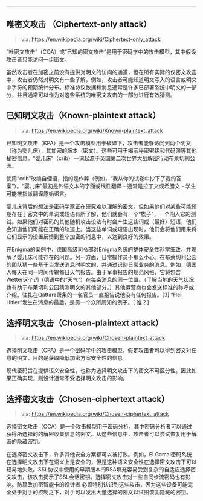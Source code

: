 

---



## 唯密文攻击 （Ciphertext-only attack）
> via: https://en.wikipedia.org/wiki/Ciphertext-only_attack

“唯密文攻击”（COA）或“已知的密文攻击”是用于密码学中的攻击模型，其中假设攻击者只能访问一组密文。

虽然攻击者在加密之前没有提供对明文的访问的通道，但在所有实际的仅密文攻击中，攻击者仍然对明文有一些了解。例如，攻击者可能知道明文写入的语言或明文中字符的预期统计分布。标准协议数据和消息通常是许多已部署系统中明文的一部分，并且通常可以作为对这些系统的唯密文攻击的一部分进行有效猜测。

## 已知明文攻击（Known-plaintext attack）

> via: https://en.wikipedia.org/wiki/Known-plaintext_attack

已知明文攻击（KPA）是一个攻击模型用于破译下，攻击者能够访问到两个明文（称为婴儿床），其加密的版本（密文）。这些可用于揭示秘密密钥和代码簿等其他秘密信息。“婴儿床”（crib）一词起源于英国第二次世界大战解密行动布莱切利公园。

使用“crib”改编自俚语，指的是作弊（例如，“我从你的试卷中抄下了我的答案”）。“婴儿床”最初是外语文本的字面或线性翻译 - 通常是拉丁文或希腊文 - 学生可能被指派翻译原始语言。

婴儿床背后的想法是密码学家正在研究难以理解的密文，但如果他们对某些可能预期存在于密文中的单词或短语有所了解，他们就会有一个“楔子”，一个闯入它的测试。如果他们对密码的其他随机攻击设法有时会产生这些词或（最好）短语，他们会知道他们可能在正确的轨道上。当这些单词或短语出现时，他们会将他们用来将它们显示的设置反馈到整个加密的消息中，以达到良好的效果。

在Enigma的案例中，德国高级司令部对Enigma系统的整体安全性非常细致，并理解了婴儿床可能存在的问题。另一方面，日常操作员不那么小心。在布莱切利公园的团队猜一些基于当发送消息时明文的，并通过识别日常业务的消息。例如，德国人每天在同一时间传输每日天气报告。由于军事报告的规范风格，它将包含Wetter这个词（德语中的“天气”）在每条消息的同一位置。（了解当地的天气状况也有助于布莱切利公园猜测明文的其他部分。）其他运营商也会发送标准的称呼或介绍。驻扎在Qattara萧条的一名官员一直报告说他没有任何报告。[3] “Heil Hitler”发生在消息的最后，是另一个众所周知的例子。[ 谁？]

## 选择明文攻击（Chosen-plaintext attack）
> via: https://en.wikipedia.org/wiki/Chosen-plaintext_attack

选择明文攻击（CPA）是一个密码学中的攻击模型，假定攻击者可以得到密文对任意的明文，目的是获取降低加密方案安全性的信息。

现代密码旨在提供语义安全性，也称为选择明文攻击下的密文不可区分性，因此如果正确实现，则设计通常不受选择明文攻击的影响。

## 选择密文攻击（Chosen-ciphertext attack）
> via: https://en.wikipedia.org/wiki/Chosen-ciphertext_attack

选择密文攻击（CCA）是一个攻击模型用于密码分析，其中密码分析者可以通过获得所选择的的解密收集信息的密文。从这些信息中，攻击者可以尝试恢复用于解密的隐藏密钥。

在选择密文攻击下，许多其他安全方案都可以被打败。例如，El Gamal密码系统在选择明文攻击下在语义上是安全的，但是这种语义安全性在选择密文攻击下可以轻易地失败。SSL协议中使用的早期版本的RSA填充容易受到复杂的自适应选择密文攻击，该攻击揭示了SSL会话密钥。选择密文攻击对一些自同步流密码也有影响。防篡改加密智能卡的设计者 必须特别认识到这些攻击，因为这些设备可能完全处于对手的控制之下，对手可以发出大量选择的密文以试图恢复隐藏的密钥。
